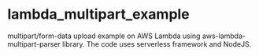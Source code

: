 # lambda_multipart_example
multipart/form-data upload example on AWS Lambda using aws-lambda-multipart-parser library. The code uses serverless framework and NodeJS.
